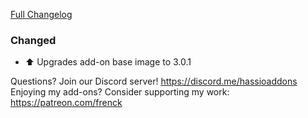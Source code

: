 [Full Changelog][changelog]

### Changed

- :arrow_up: Upgrades add-on base image to 3.0.1

[changelog]: https://github.com/hassio-addons/addon-ssh/compare/v4.0.2...v4.0.3

Questions? Join our Discord server! https://discord.me/hassioaddons
Enjoying my add-ons? Consider supporting my work: https://patreon.com/frenck